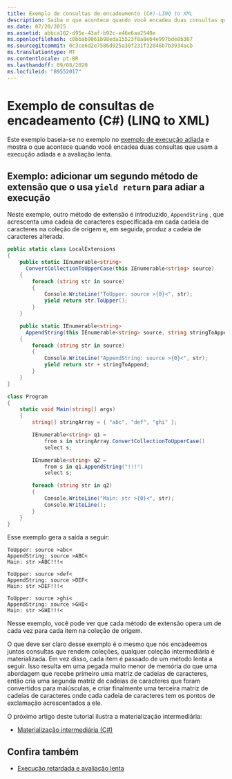 ```yaml
---
title: Exemplo de consultas de encadeamento (C#)-LINQ to XML
description: Saiba o que acontece quando você encadea duas consultas que usam a execução adiada e a avaliação lenta.
ms.date: 07/20/2015
ms.assetid: abbca162-d95e-43af-b92c-e46e6aa2540e
ms.openlocfilehash: c0bbab9061b98eda15523f8a8e64e997bde8b307
ms.sourcegitcommit: 0c3ce6d2e7586d925a30f231f32046b7b3934acb
ms.translationtype: MT
ms.contentlocale: pt-BR
ms.lasthandoff: 09/08/2020
ms.locfileid: "89552017"
---
```

# <a name="chain-queries-example-c-linq-to-xml"></a>Exemplo de consultas de encadeamento (C#) (LINQ to XML)

Este exemplo baseia-se no exemplo no [exemplo de execução adiada](deferred-execution-example.md) e mostra o que acontece quando você encadea duas consultas que usam a execução adiada e a avaliação lenta.

## <a name="example-add-a-second-extension-method-that-uses-yield-return-to-defer-execution"></a>Exemplo: adicionar um segundo método de extensão que o usa `yield return` para adiar a execução

Neste exemplo, outro método de extensão é introduzido, `AppendString` , que acrescenta uma cadeia de caracteres especificada em cada cadeia de caracteres na coleção de origem e, em seguida, produz a cadeia de caracteres alterada.

```csharp
public static class LocalExtensions
{
    public static IEnumerable<string>
      ConvertCollectionToUpperCase(this IEnumerable<string> source)
    {
        foreach (string str in source)
        {
            Console.WriteLine("ToUpper: source >{0}<", str);
            yield return str.ToUpper();
        }
    }

    public static IEnumerable<string>
      AppendString(this IEnumerable<string> source, string stringToAppend)
    {
        foreach (string str in source)
        {
            Console.WriteLine("AppendString: source >{0}<", str);
            yield return str + stringToAppend;
        }
    }
}

class Program
{
    static void Main(string[] args)
    {
        string[] stringArray = { "abc", "def", "ghi" };

        IEnumerable<string> q1 =
            from s in stringArray.ConvertCollectionToUpperCase()
            select s;

        IEnumerable<string> q2 =
            from s in q1.AppendString("!!!")
            select s;

        foreach (string str in q2)
        {
            Console.WriteLine("Main: str >{0}<", str);
            Console.WriteLine();
        }
    }
}
```

 Esse exemplo gera a saída a seguir:

```output
ToUpper: source >abc<
AppendString: source >ABC<
Main: str >ABC!!!<

ToUpper: source >def<
AppendString: source >DEF<
Main: str >DEF!!!<

ToUpper: source >ghi<
AppendString: source >GHI<
Main: str >GHI!!!<
```

Nesse exemplo, você pode ver que cada método de extensão opera um de cada vez para cada item na coleção de origem.

O que deve ser claro desse exemplo é o mesmo que nós encadeemos juntos consultas que rendem coleções, qualquer coleção intermediária é materializada. Em vez disso, cada item é passado de um método lenta a seguir. Isso resulta em uma pegada muito menor de memória do que uma abordagem que recebe primeiro uma matriz de cadeias de caracteres, então cria uma segunda matriz de cadeias de caracteres que foram convertidos para maiúsculas, e criar finalmente uma terceira matriz de cadeias de caracteres onde cada cadeia de caracteres tem os pontos de exclamação acrescentados a ele.

O próximo artigo deste tutorial ilustra a materialização intermediária:

- [Materialização intermediária (C#)](intermediate-materialization.md)

## <a name="see-also"></a>Confira também

- [Execução retardada e avaliação lenta](deferred-execution-lazy-evaluation.md)

